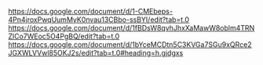 https://docs.google.com/document/d/1-CMEbeps-4Pn4jroxPwqUumMyK0nvau13CBbo-ssBYI/edit?tab=t.0
https://docs.google.com/document/d/1fBDsW8qvhJhxXaMawW8oblm4TRNZlCo7WEoc5O4PgBQ/edit?tab=t.0
https://docs.google.com/document/d/1bYceMCDtn5C3KVGa7SGu9xQRce2JGXWLVVwl85OKJ2s/edit?tab=t.0#heading=h.gjdgxs
